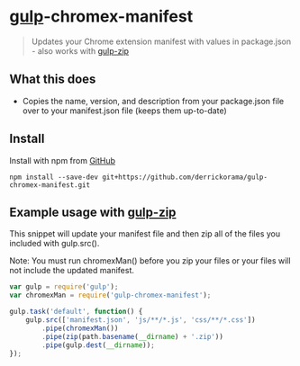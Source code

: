 # [gulp](https://github.com/wearefractal/gulp)-chromex-manifest

> Updates your Chrome extension manifest with values in package.json - also works with [gulp-zip](https://github.com/sindresorhus/gulp-zip)

## What this does

* Copies the name, version, and description from your package.json file over to your manifest.json file (keeps them up-to-date)


## Install

Install with npm from [GitHub](https://github.com/derrickorama/gulp-chromex-manifest)

```
npm install --save-dev git+https://github.com/derrickorama/gulp-chromex-manifest.git
```


## Example usage with [gulp-zip](https://github.com/sindresorhus/gulp-zip)

This snippet will update your manifest file and then zip all of the files you included with gulp.src().

Note: You must run chromexMan() before you zip your files or your files will not include the updated manifest.

```js
var gulp = require('gulp');
var chromexMan = require('gulp-chromex-manifest');

gulp.task('default', function() {
    gulp.src(['manifest.json', 'js/**/*.js', 'css/**/*.css'])
        .pipe(chromexMan())
        .pipe(zip(path.basename(__dirname) + '.zip'))
        .pipe(gulp.dest(__dirname));
});
```